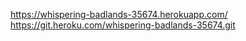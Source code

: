 https://whispering-badlands-35674.herokuapp.com/
https://git.heroku.com/whispering-badlands-35674.git
